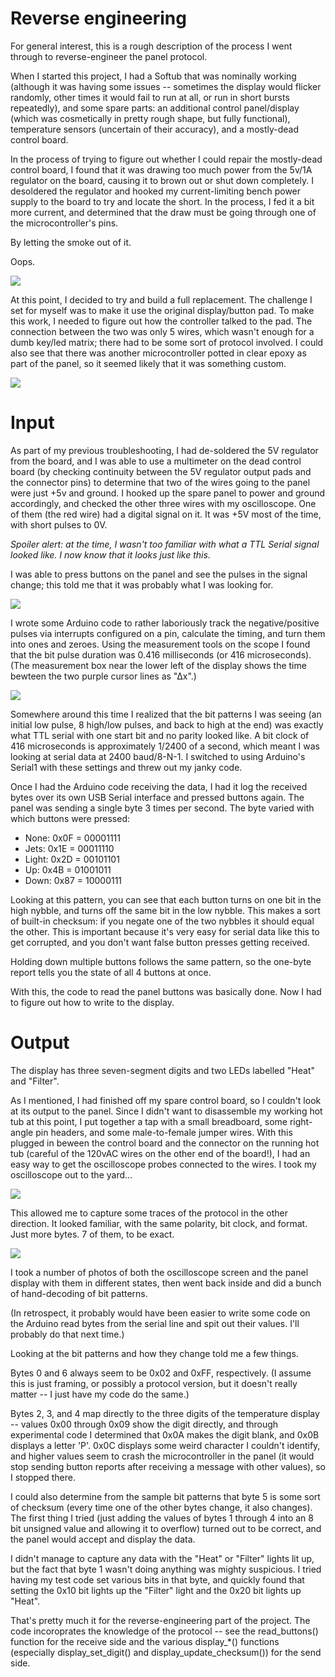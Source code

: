 # Reverse engineering

For general interest, this is a rough description of the process I went through to reverse-engineer the panel protocol.

When I started this project, I had a Softub that was nominally working (although it was having some issues -- sometimes the display would flicker randomly, other times it would fail to run at all, or run in short bursts repeatedly), and some spare parts: an additional control panel/display (which was cosmetically in pretty rough shape, but fully functional), temperature sensors (uncertain of their accuracy), and a mostly-dead control board.

In the process of trying to figure out whether I could repair the mostly-dead control board, I found that it was drawing too much power from the 5v/1A regulator on the board, causing it to brown out or shut down completely. I desoldered the regulator and hooked my current-limiting bench power supply to the board to try and locate the short. In the process, I fed it a bit more current, and determined that the draw must be going through one of the microcontroller's pins. 

By letting the smoke out of it. 

Oops.

<img src="smoked-controller.jpeg">

At this point, I decided to try and build a full replacement. The challenge I set for myself was to make it use the original display/button pad. To make this work, I needed to figure out how the controller talked to the pad. The connection between the two was only 5 wires, which wasn't enough for a dumb key/led matrix; there had to be some sort of protocol involved. I could also see that there was another microcontroller potted in clear epoxy as part of the panel, so it seemed likely that it was something custom.

<img src="panel-controller.jpeg">

# Input

As part of my previous troubleshooting, I had de-soldered the 5V regulator from the board, and I was able to use a multimeter on the dead control board (by checking continuity between the 5V regulator output pads and the connector pins) to determine that two of the wires going to the panel were just +5v and ground. I hooked up the spare panel to power and ground accordingly, and checked the other three wires with my oscilloscope. One of them (the red wire) had a digital signal on it. It was +5V most of the time, with short pulses to 0V. 

*Spoiler alert: at the time, I wasn't too familiar with what a TTL Serial signal looked like. I now know that it looks just like this.*

I was able to press buttons on the panel and see the pulses in the signal change; this told me that it was probably what I was looking for. 

<img src="buttons-trace.gif">

I wrote some Arduino code to rather laboriously track the negative/positive pulses via interrupts configured on a pin, calculate the timing, and turn them into ones and zeroes. Using the measurement tools on the scope I found that the bit pulse duration was 0.416 milliseconds (or 416 microseconds). (The measurement box near the lower left of the display shows the time bewteen the two purple cursor lines as "∆x".)

<img src="pulse-width.png">

Somewhere around this time I realized that the bit patterns I was seeing (an initial low pulse, 8 high/low pulses, and back to high at the end) was exactly what TTL serial with one start bit and no parity looked like. A bit clock of 416 microseconds is approximately 1/2400 of a second, which meant I was looking at serial data at 2400 baud/8-N-1. I switched to using Arduino's Serial1 with these settings and threw out my janky code.

Once I had the Arduino code receiving the data, I had it log the received bytes over its own USB Serial interface and pressed buttons again. The panel was sending a single byte 3 times per second. The byte varied with which buttons were pressed:

- None: 0x0F = 00001111
- Jets: 0x1E = 00011110
- Light: 0x2D = 00101101
- Up: 0x4B = 01001011
- Down: 0x87 = 10000111

Looking at this pattern, you can see that each button turns on one bit in the high nybble, and turns off the same bit in the low nybble. This makes a sort of built-in checksum: if you negate one of the two nybbles it should equal the other. This is important because it's very easy for serial data like this to get corrupted, and you don't want false button presses getting received.

Holding down multiple buttons follows the same pattern, so the one-byte report tells you the state of all 4 buttons at once.

With this, the code to read the panel buttons was basically done. Now I had to figure out how to write to the display. 

# Output

The display has three seven-segment digits and two LEDs labelled "Heat" and "Filter".

As I mentioned, I had finished off my spare control board, so I couldn't look at its output to the panel. Since I didn't want to disassemble my working hot tub at this point, I put together a tap with a small breadboard, some right-angle pin headers, and some male-to-female jumper wires. With this plugged in beween the control board and the connector on the running hot tub (careful of the 120vAC wires on the other end of the board!), I had an easy way to get the oscilloscope probes connected to the wires. I took my oscilloscope out to the yard...

<img src="field-work-1.jpeg">

This allowed me to capture some traces of the protocol in the other direction. It looked familiar, with the same polarity, bit clock, and format. Just more bytes. 7 of them, to be exact.

<img src="field-work-2.jpeg">

I took a number of photos of both the oscilloscope screen and the panel display with them in different states, then went back inside and did a bunch of hand-decoding of bit patterns.

(In retrospect, it probably would have been easier to write some code on the Arduino read bytes from the serial line and spit out their values. I'll probably do that next time.)

Looking at the bit patterns and how they change told me a few things. 

Bytes 0 and 6 always seem to be 0x02 and 0xFF, respectively. (I assume this is just framing, or possibly a protocol version, but it doesn't really matter -- I just have my code do the same.) 

Bytes 2, 3, and 4 map directly to the three digits of the temperature display -- values 0x00 through 0x09 show the digit directly, and through experimental code I determined that 0x0A makes the digit blank, and 0x0B displays a letter 'P'. 0x0C displays some weird character I couldn't identify, and higher values seem to crash the microcontroller in the panel (it would stop sending button reports after receiving a message with other values), so I stopped there.

I could also determine from the sample bit patterns that byte 5 is some sort of checksum (every time one of the other bytes change, it also changes). The first thing I tried (just adding the values of bytes 1 through 4 into an 8 bit unsigned value and allowing it to overflow) turned out to be correct, and the panel would accept and display the data.

I didn't manage to capture any data with the "Heat" or "Filter" lights lit up, but the fact that byte 1 wasn't doing anything was mighty suspicious. I tried having my test code set various bits in that byte, and quickly found that setting the 0x10 bit lights up the "Filter" light and the 0x20 bit lights up "Heat".

That's pretty much it for the reverse-engineering part of the project. The code incoroprates the knowledge of the protocol -- see the read_buttons() function for the receive side and the various display_*() functions (especially display_set_digit() and display_update_checksum()) for the send side.

